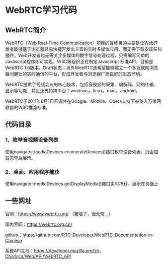 # WebRTC学习代码

## WebRTC简介
WebRTC（Web Real-Time Communication）项目的最终目的主要是让Web开发者能够基于浏览器轻易快捷开发出丰富的实时多媒体应用，而无需下载安装任何插件，Web开发者也无需关注多媒体的数字信号处理过程，只需编写简单的Javascript程序即可实现，W3C等组织正在制定Javascript 标准API，目前是WebRTC 1.0版本，Draft状态；另外WebRTC还希望能够建立一个多互联网浏览器间健壮的实时通信的平台，形成开发者与浏览器厂商良好的生态环境。

WebRTC提供了视频会议的核心技术，包括音视频的采集、编解码、网络传输、显示等功能，并且还支持跨平台：windows，linux，mac，android。

WebRTC于2011年6月1日开源并在Google、Mozilla、Opera支持下被纳入万维网联盟的W3C推荐标准。

## 代码目录
### 1、枚举音视频设备列表
使用navigator.mediaDevices.enumerateDevices()接口枚举设备列表，页面加载完毕后展示。

### 2、桌面、应用程序捕获
使用navigator.mediaDevices.getDisplayMedia()接口实时捕获，展示在页面上

## 一些网址
官网：https://www.webrtc.org/ （被墙了，很无奈...）

国内官网：https://webrtc.org.cn/

github：https://github.com/RTC-Developer/WebRTC-Documentation-in-Chinese

系统API文档：https://developer.mozilla.org/zh-CN/docs/Web/API/WebRTC_API

